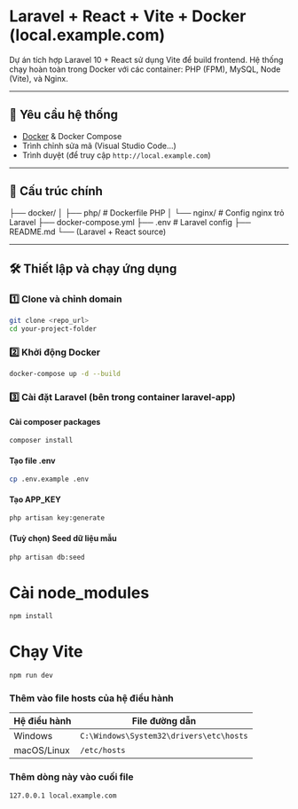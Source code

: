 # Laravel + React + Vite + Docker (local.example.com)

Dự án tích hợp Laravel 10 + React sử dụng Vite để build frontend. Hệ thống chạy hoàn toàn trong Docker với các container: PHP (FPM), MySQL, Node (Vite), và Nginx.

---

## 🔧 Yêu cầu hệ thống

- [Docker](https://www.docker.com/) & Docker Compose
- Trình chỉnh sửa mã (Visual Studio Code...)
- Trình duyệt (để truy cập `http://local.example.com`)

---

## 📂 Cấu trúc chính

├── docker/
│ ├── php/ # Dockerfile PHP
│ └── nginx/ # Config nginx trỏ Laravel
├── docker-compose.yml
├── .env # Laravel config
├── README.md
└── (Laravel + React source)

---

## 🛠 Thiết lập và chạy ứng dụng

### 1️⃣ Clone và chỉnh domain

```bash
git clone <repo_url>
cd your-project-folder
```

### 2️⃣ Khởi động Docker

```bash
docker-compose up -d --build
```

### 3️⃣ Cài đặt Laravel (bên trong container laravel-app)

#### Cài composer packages

```bash
composer install
```

#### Tạo file .env

```bash
cp .env.example .env
```

#### Tạo APP_KEY

```bash
php artisan key:generate
```

#### (Tuỳ chọn) Seed dữ liệu mẫu

```bash
php artisan db:seed
```

# Cài node_modules

```bash
npm install
```

# Chạy Vite

```bash
npm run dev
```

### Thêm vào file hosts của hệ điều hành

| Hệ điều hành | File đường dẫn                          |
| ------------ | --------------------------------------- |
| Windows      | `C:\Windows\System32\drivers\etc\hosts` |
| macOS/Linux  | `/etc/hosts`                            |

### Thêm dòng này vào cuối file

```bash
127.0.0.1 local.example.com
```
